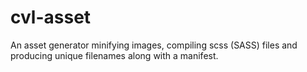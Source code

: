 # cvl-asset

An asset generator minifying images, compiling scss (SASS) files and producing unique filenames along with a manifest.
